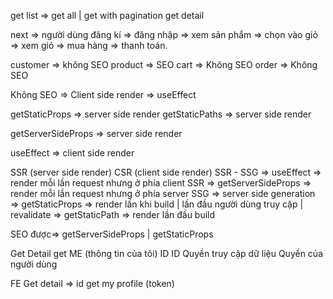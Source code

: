get list => get all | get with pagination
get detail

next =>
người dùng đăng kí => đăng nhập => xem sản phẩm => chọn vào giỏ => xem giỏ => mua hàng => thanh toán.

customer => không SEO
product => SEO
cart => Không SEO
order => Không SEO

Không SEO => Client side render => useEffect

getStaticProps => server side render
getStaticPaths => server side render

getServerSideProps => server side render

useEffect => client side render

SSR (server side render)                CSR (client side render)
SSR - SSG                                => useEffect => render mỗi lần request nhưng ở phía client 
SSR => getServerSideProps => render mỗi lần request nhưng ở phía server 
SSG => server side generation => getStaticProps => render lần khi build | lần đầu người dùng truy cập | revalidate
    => getStaticPath => render lần đầu build


SEO được=> getServerSideProps | getStaticProps

Get Detail                get ME (thông tin của tôi)
ID                         ID
Quyền truy cập dữ liệu     Quyền của người dùng

FE
Get detail => id         get my profile (token)
